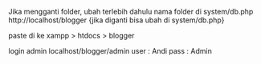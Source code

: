 Jika mengganti folder, ubah terlebih dahulu nama folder di system/db.php
http://localhost/blogger {jika diganti bisa ubah di system/db.php}

paste di ke xampp > htdocs > blogger

login admin
localhost/blogger/admin
user : Andi
pass : Admin